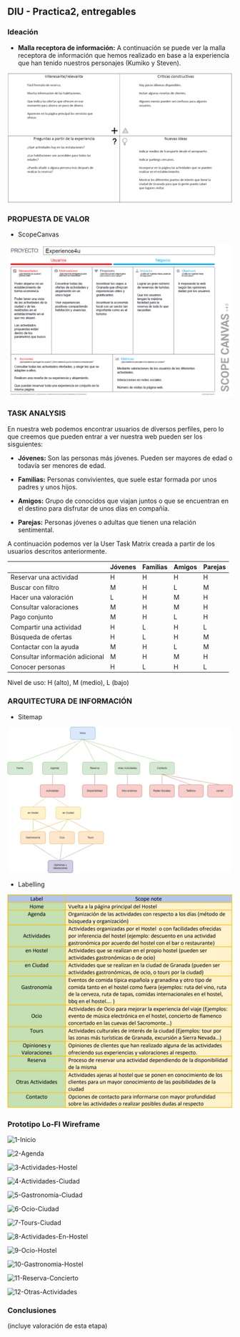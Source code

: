 ## DIU - Practica2, entregables

### Ideación 
* **Malla receptora de información:** A continuación se puede ver la malla receptora de información que hemos realizado en base a la experiencia que han tenido nuestros personajes (Kumiko y Steven).

![Malla receptora de información](img/MallaReceptoraDeInformacion.png)


### PROPUESTA DE VALOR
* ScopeCanvas

![Propuesta de valor](img/PropuestaDeValor.png)


### TASK ANALYSIS

En nuestra web podemos encontrar usuarios de diversos perfiles, pero lo que creemos que pueden entrar a ver nuestra web pueden ser los sisguientes:
    
- **Jóvenes:** Son las personas más jóvenes. Pueden ser mayores de edad o todavía ser menores de edad.

- **Familias:** Personas convivientes, que suele estar formada por unos padres y unos hijos.

- **Amigos:** Grupo de conocidos que viajan juntos o que se encuentran en el destino para disfrutar de unos días en compañía.

- **Parejas:** Personas jóvenes o adultas que tienen una relación sentimental.

A continuación podemos ver la User Task Matrix creada a partir de los usuarios descritos anteriormente.

| | Jóvenes | Familias | Amigos | Parejas |
| -- | -- | -- | -- | -- |
| Reservar una actividad | H | H | H | H |
| Buscar con filtro | M | H | L | M |
| Hacer una valoración | L | H | M | H |
| Consultar valoraciones | M | H | M | H |
| Pago conjunto | M | H | L | H |
| Compartir una actividad | H | L | H | L |
| Búsqueda de ofertas | H | L | H | M |
| Contactar con la ayuda | M | H | L | M |
| Consultar información adicional | M | H | M | H |
| Conocer personas | H | L | H | L |


Nivel de uso: H (alto), M (medio), L (bajo)

### ARQUITECTURA DE INFORMACIÓN

* Sitemap 

![SiteMap](img/SiteMap.png)

* Labelling 

![Labelling](img/Labelling.jpg)


### Prototipo Lo-FI Wireframe 

![1-Inicio](img/1-Inicio.png)

![2-Agenda](img/2-Agenda.png)

![3-Actividades-Hostel](img/3-Actividades-Hostel.png)

![4-Actividades-Ciudad](img/4-Actividades-Ciudad.png)

![5-Gastronomía-Ciudad](img/5-Gastronomía-Ciudad.png)

![6-Ocio-Ciudad](img/6-Ocio-Ciudad.png)

![7-Tours-Ciudad](img/7-Tours-Ciudad.png)

![8-Actividades-En-Hostel](img/8-Actividades-En-Hostel.png)

![9-Ocio-Hostel](img/9-Ocio-Hostel.png)

![10-Gastronomia-Hostel](img/10-Gastronomia-Hostel.png)

![11-Reserva-Concierto](img/11-Reserva-Concierto.png)

![12-Otras-Actividades](img/12-Otras-Actividades.png)


### Conclusiones  
(incluye valoración de esta etapa)
